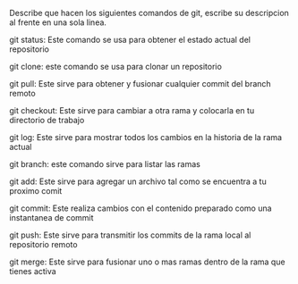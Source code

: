 Describe que hacen los siguientes comandos de git, escribe su descripcion al frente en una sola linea.

git status: Este comando se usa para obtener el estado actual del repositorio

git clone: este comando se usa para clonar un repositorio

git pull:  Este sirve para obtener y fusionar cualquier commit del branch remoto 

git checkout: Este sirve para cambiar a otra rama y colocarla en tu directorio de trabajo

git log: Este sirve para mostrar todos los cambios en la historia de la rama actual

git branch: este comando sirve para listar las ramas

git add: Este sirve para agregar un archivo tal como se encuentra a tu proximo comit 

git commit: Este realiza cambios con el contenido preparado como una instantanea de commit

git push: Este sirve para transmitir los commits de la rama local al repositorio remoto

git merge: Este sirve para fusionar uno o mas ramas dentro de la rama que tienes activa
